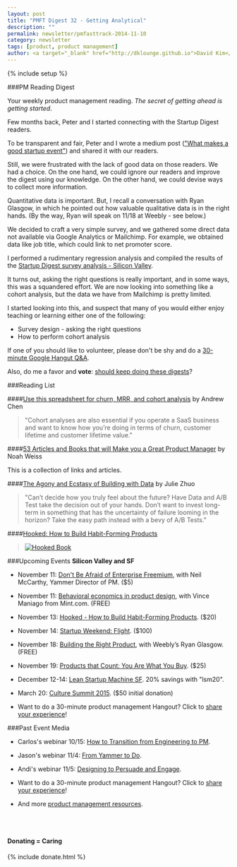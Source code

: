```yaml
---
layout: post
title: "PMFT Digest 32 - Getting Analytical"
description: ""
permalink: newsletter/pmfasttrack-2014-11-10
category: newsletter
tags: [product, product management]
author: <a target="_blank" href="http://dklounge.github.io">David Kim</a>
---
```

{% include setup %}

###PM Reading Digest

Your weekly product management reading. _The secret of getting ahead is getting started_.

Few months back, Peter and I started connecting with the Startup Digest readers.

To be transparent and fair, Peter and I wrote a medium post (<a target="_blank" href="https://medium.com/@petershin45/what-makes-a-good-startup-event-9a0b29e711bb">"What makes a good startup event"</a>) and shared it with our readers.

Still, we were frustrated with the lack of good data on those readers.  We had a choice.  On the one hand, we could ignore our readers and improve the digest using our knowledge.  On the other hand, we could devise ways to collect more information.

Quantitative data is important.  But, I recall a conversation with Ryan Glasgow, in which he pointed out how valuable qualitative data is in the right hands.  (By the way, Ryan will speak on 11/18 at Weebly - see below.)

We decided to craft a very simple survey, and we gathered some direct data not available via Google Analytics or Mailchimp.  For example, we obtained data like job title, which could link to net promoter score.

I performed a rudimentary regression analysis and compiled the results of the <a target="_blank" href="http://www.slideshare.net/kimdkim/2014-sd-sf-july-survey-analysis">Startup Digest survey analysis - Silicon Valley</a>.

It turns out, asking the right questions is really important, and in some ways, this was a squandered effort.  We are now looking into something like a cohort analysis, but the data we have from Mailchimp is pretty limited.

I started looking into this, and suspect that many of you would either enjoy teaching or learning either one of the following:

* Survey design - asking the right questions
* How to perform cohort analysis

If one of you should like to volunteer, please don't be shy and do a <a target="_blank" href="https://pmfasttrack.wufoo.com/forms/teaching-via-hangout/">30-minute Google Hangut Q&A</a>.

Also, do me a favor and __vote__: <a target="_blank" href="https://pmfasttrack.wufoo.com/build/how-do-you-feel/">should keep doing these digests</a>?

###Reading List

####<a target="_blank" href="http://andrewchen.co/the-easiest-spreadsheet-for-churn-mrr-and-cohort-analysis-guest-post/">Use this spreadsheet for churn, MRR, and cohort analysis</a> by Andrew Chen

>"Cohort analyses are also essential if you operate a SaaS business and want to know how you’re doing in terms of churn, customer lifetime and customer lifetime value."
>

####<a target="_blank" href="https://medium.com/@noah_weiss/50-articles-and-books-that-will-make-you-a-great-product-manager-aad5babee2f7">53 Articles and Books that will Make you a Great Product Manager</a> by Noah Weiss

This is a collection of links and articles.

####<a target="_blank" href="https://medium.com/the-year-of-the-looking-glass/the-agony-and-ecstasy-of-building-with-data-56215764d67c">The Agony and Ecstasy of Building with Data</a> by Julie Zhuo

>"Can’t decide how you truly feel about the future? Have Data and A/B Test take the decision out of your hands. Don’t want to invest long-term in something that has the uncertainty of failure looming in the horizon? Take the easy path instead with a bevy of A/B Tests."
>

####<a target="_blank" href="http://www.amazon.com/gp/product/B00HJ4A43S/ref=as_li_ss_il?ie=UTF8&camp=1789&creative=390957&creativeASIN=B00HJ4A43S&linkCode=as2&tag=pmft-20">Hooked: How to Build Habit-Forming Products</a>

>[![Hooked Book](http://productmanagementfasttrack.com/assets/images/books/2014-11-10_Hooked.jpg "Hooked")](http://www.amazon.com/gp/product/B00HJ4A43S/ref=as_li_ss_il?ie=UTF8&camp=1789&creative=390957&creativeASIN=B00HJ4A43S&linkCode=as2&tag=pmft-20)
>

###Upcoming Events
__Silicon Valley and SF__

* November 11: <a target="_blank" href="http://www.eventbrite.com/e/dont-fear-the-freemium-tickets-13339503815">Don't Be Afraid of Enterprise Freemium</a>, with Neil McCarthy, Yammer Director of PM. ($5)

* November 11: <a target="_blank" href="https://www.eventbrite.com/e/the-way-you-do-the-things-you-do-behavioral-economics-in-product-design-tickets-14132798581">Behavioral economics in product design</a>, with Vince Maniago from Mint.com. (FREE)

* November 13: <a target="_blank" href="https://www.eventbrite.com/e/designers-geeks-hooked-how-to-build-habit-forming-products-tickets-13840528393?aff=productmanagementfasttrack">Hooked - How to Build Habit-Forming Products</a>. ($20)

* November 14: <a target="_blank" href="http://bit.ly/SWFLIGHT">Startup Weekend: Flight</a>. ($100)

* November 18: <a target="_blank" href="http://www.meetup.com/ProductManagementFastTrack/events/215127552/">Building the Right Product</a>, with Weebly’s Ryan Glasgow. (FREE)

* November 19: <a target='_blank' href="http://www.eventbrite.com/e/you-are-what-you-buy-tickets-13878752723">Products that Count: You Are What You Buy</a>. ($25)

* December 12-14: <a target="_blank" href='http://bit.ly/1bW1HFd'>Lean Startup Machine SF</a>. 20% savings with "lsm20".

* March 20: <a target="_blank" href="http://culturesummit2015.eventbrite.com/?aff=pmft">Culture Summit 2015</a>. ($50 initial donation)

* Want to do a 30-minute product management Hangout?  Click to <a target="_blank" href="https://pmfasttrack.wufoo.com/forms/teaching-via-hangout/">share your experience</a>!

###Past Event Media

* Carlos's webinar 10/15: <a target="_blank" href="http://youtu.be/f1ghJC_JWO0?t=14m01s">How to Transition from Engineering to PM</a>.

* Jason's webinar 11/4: <a target='_blank' href="http://youtu.be/qzKymM4IaIU?t=5m1s">From Yammer to Do</a>.

* Andi's webinar 11/5: <a target="_blank" href="http://youtu.be/kmv2UnvsCmY?t=7m00s">Designing to Persuade and Engage</a>.

* Want to do a 30-minute product management Hangout?  Click to <a target="_blank" href="https://pmfasttrack.wufoo.com/forms/teaching-via-hangout/">share your experience</a>!

* And more <a target='_blank' href="http://productmanagementfasttrack.com/resources/">product management resources</a>.

<br />

<div class="well">
     <br />
      <h4>Donating = Caring</h4>
      {% include donate.html %}
</div>
